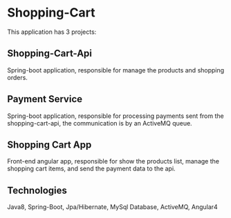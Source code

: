 Shopping-Cart
=============

This application has 3 projects:

Shopping-Cart-Api
-----------------
Spring-boot application, responsible for manage the products and shopping orders.

Payment Service
---------------
Spring-boot application, responsible for processing payments sent from the shopping-cart-api, the communication is by an ActiveMQ queue.

Shopping Cart App
-------------------
Front-end angular app, responsible for show the products list, 
manage the shopping cart items, and send the payment data to the api.


Technologies
------------
Java8, Spring-Boot, Jpa/Hibernate, MySql Database, ActiveMQ, Angular4
